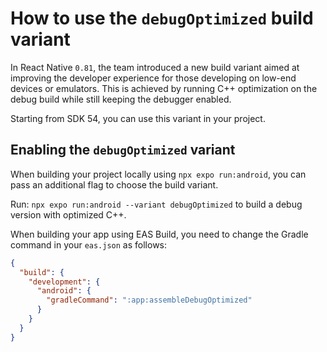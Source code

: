 # How to use the `debugOptimized` build variant

In React Native `0.81`, the team introduced a new build variant aimed at improving the developer experience for those developing on low-end devices or emulators. 
This is achieved by running C++ optimization on the debug build while still keeping the debugger enabled. 

Starting from SDK 54, you can use this variant in your project.

## Enabling the `debugOptimized` variant

When building your project locally using `npx expo run:android`, you can pass an additional flag to choose the build variant. 

Run: `npx expo run:android --variant debugOptimized` to build a debug version with optimized C++.

When building your app using EAS Build, you need to change the Gradle command in your `eas.json` as follows:
```json
{
  "build": {
    "development": {
      "android": {
        "gradleCommand": ":app:assembleDebugOptimized"
      }
    }
  }
}
```
